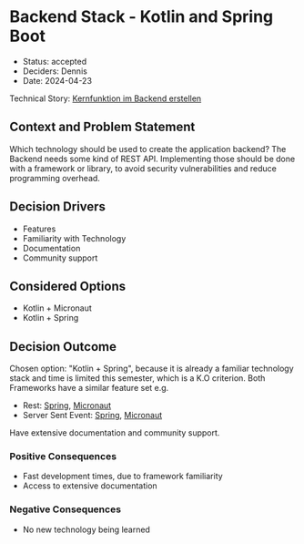 # Backend Stack - Kotlin and Spring Boot

* Status: accepted <!-- optional -->
* Deciders: Dennis <!-- optional -->
* Date: 2024-04-23 <!-- optional -->

Technical Story: [Kernfunktion im Backend erstellen](https://github.com/mi-classroom/mi-master-wt-beiboot-2024/issues/1) <!-- optional -->

## Context and Problem Statement

Which technology should be used to create the application backend? The Backend needs some kind of REST API. Implementing those should be done with a framework or library, to avoid security vulnerabilities and reduce programming overhead.

## Decision Drivers

* Features
* Familiarity with Technology
* Documentation
* Community support

## Considered Options

* Kotlin + Micronaut
* Kotlin + Spring

## Decision Outcome

Chosen option: "Kotlin + Spring", because it is already a familiar technology stack and time is limited this semester, which is a K.O criterion. Both Frameworks have a similar feature set e.g.

* Rest: [Spring](https://spring.io/guides/gs/rest-service), [Micronaut](https://micronaut.io/)
* Server Sent Event: [Spring](https://www.baeldung.com/spring-server-sent-events), [Micronaut](https://blogs.oracle.com/javamagazine/post/html5-server-sent-events-with-micronautio-and-java)

Have extensive documentation and community support.

### Positive Consequences
- Fast development times, due to framework familiarity
- Access to extensive documentation

### Negative Consequences
- No new technology being learned